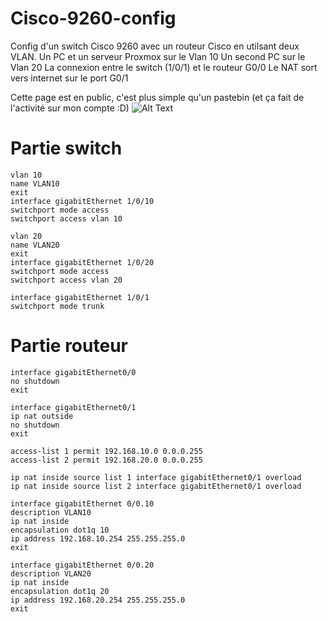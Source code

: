 # Cisco-9260-config
Config d'un switch Cisco 9260 avec un routeur Cisco en utilsant deux VLAN.
Un PC et un serveur Proxmox sur le Vlan 10
Un second PC sur le Vlan 20
La connexion entre le switch (1/0/1) et le routeur G0/0
Le NAT sort vers internet sur le port G0/1

Cette page est en public, c'est plus simple qu'un pastebin (et ça fait de l'activité sur mon compte :D)
![Alt Text](https://media.tenor.com/tQVHeKhEgF8AAAAC/jdg-computer.gif)
# Partie switch
```
vlan 10
name VLAN10
exit
interface gigabitEthernet 1/0/10
switchport mode access
switchport access vlan 10

vlan 20
name VLAN20
exit
interface gigabitEthernet 1/0/20
switchport mode access
switchport access vlan 20

interface gigabitEthernet 1/0/1
switchport mode trunk
```
# Partie routeur
```
interface gigabitEthernet0/0
no shutdown
exit

interface gigabitEthernet0/1
ip nat outside
no shutdown
exit

access-list 1 permit 192.168.10.0 0.0.0.255
access-list 2 permit 192.168.20.0 0.0.0.255

ip nat inside source list 1 interface gigabitEthernet0/1 overload
ip nat inside source list 2 interface gigabitEthernet0/1 overload

interface gigabitEthernet 0/0.10
description VLAN10
ip nat inside
encapsulation dot1q 10
ip address 192.168.10.254 255.255.255.0
exit

interface gigabitEthernet 0/0.20
description VLAN20
ip nat inside
encapsulation dot1q 20
ip address 192.168.20.254 255.255.255.0
exit
```
